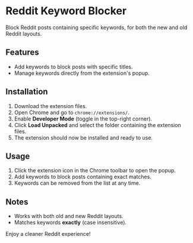 # Reddit Keyword Blocker

Block Reddit posts containing specific keywords, for both the new and old Reddit layouts.

## Features
- Add keywords to block posts with specific titles.
- Manage keywords directly from the extension's popup.

## Installation
1. Download the extension files.
2. Open Chrome and go to `chrome://extensions/`.
3. Enable **Developer Mode** (toggle in the top-right corner).
4. Click **Load Unpacked** and select the folder containing the extension files.
5. The extension should now be installed and ready to use.

## Usage
1. Click the extension icon in the Chrome toolbar to open the popup.
2. Add keywords to block posts containing exact matches.
3. Keywords can be removed from the list at any time.

## Notes
- Works with both old and new Reddit layouts.
- Matches keywords **exactly** (case insensitive).

Enjoy a cleaner Reddit experience!
